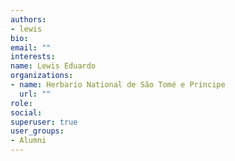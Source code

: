 ```yaml
---
authors:
- lewis
bio: 
email: ""
interests:
name: Lewis Eduardo
organizations:
- name: Herbario National de São Tomé e Principe
  url: ""
role: 
social:
superuser: true
user_groups:
- Alumni
---
```



